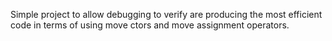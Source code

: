 Simple project to allow debugging to verify are producing the most efficient code in terms of using move ctors and move assignment operators.
